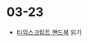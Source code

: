 # 03-23

- [타입스크립트 핸드북](https://www.typescriptlang.org/docs/handbook/2/narrowing.html#discriminated-unions) 읽기
